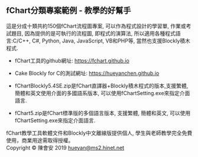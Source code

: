 fChart分類專案範例 - 教學的好幫手
-------------------------------
這是分成十類共約150個fChart流程圖專案, 可以作為程式設計的學習單, 作業或考試題目, 因為提供的是可執行的流程圖, 即程式的演算法, 所以適用各種程式語言:C/C++, C#, Python, Java, JavaScript, VB和PHP等, 當然也支援Blockly積木程式.

* fChart工具的github網址: https://fchart.github.io

* Cake Blockly for C的測試網址: https://hueyanchen.github.io

* fChartBlockly5.4SE.zip是fChart直譯器+Blockly積木程式的版本,支援繁體, 簡體和英文使用介面的多國語系版本, 可以使用fChartSetting.exe來指定介面語言. 

* fChart5.zip是fChart標準版的多個語言版本, 支援繁體, 簡體和英文, 可以使用fChartSetting.exe來指定介面語言.

fChart教學工具軟體文件和Blockly中文離線版提供個人, 學生與老師教學完全免費使用，商業用途需取得授權。<br/>
             Copyright &copy; 陳會安 2019 hueyan@ms2.hinet.net</p>
